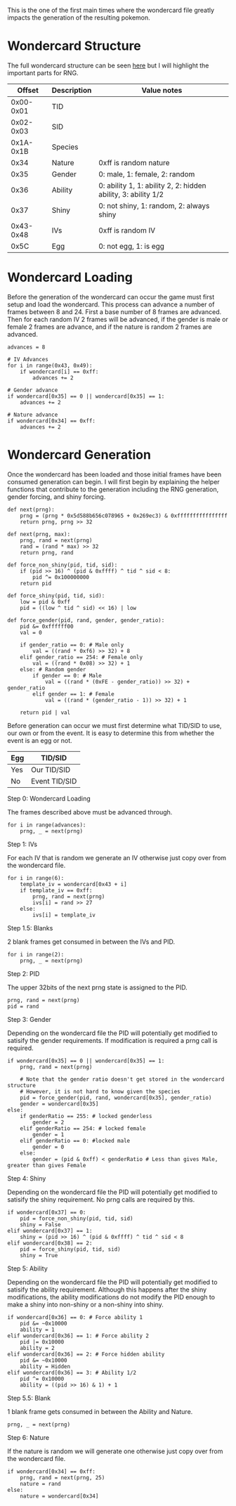 This is the one of the first main times where the wondercard file greatly impacts the generation of the resulting pokemon.

# Wondercard Structure
The full wondercard structure can be seen [here](https://projectpokemon.org/docs/gen-5/5th-generation-wondercard-map-r2/) but I will highlight the important parts for RNG.

| Offset    | Description | Value notes                                                   |
|-----------|-------------|---------------------------------------------------------------|
| 0x00-0x01 | TID         |                                                               |
| 0x02-0x03 | SID         |                                                               |
| 0x1A-0x1B | Species     |                                                               |
| 0x34      | Nature      | 0xff is random nature                                         |
| 0x35      | Gender      | 0: male, 1: female, 2: random                                 |
| 0x36      | Ability     | 0: ability 1, 1: ability 2, 2: hidden ability, 3: ability 1/2 |
| 0x37      | Shiny       | 0: not shiny, 1: random, 2: always shiny                      |
| 0x43-0x48 | IVs         | 0xff is random IV                                             |
| 0x5C      | Egg         | 0: not egg, 1: is egg                                         |

# Wondercard Loading
Before the generation of the wondercard can occur the game must first setup and load the wondercard. This process can advance a number of frames between 8 and 24. First a base number of 8 frames are advanced. Then for each random IV 2 frames will be advanced, if the gender is male or female 2 frames are advance, and if the nature is random 2 frames are advanced.

```
advances = 8

# IV Advances
for i in range(0x43, 0x49):
    if wondercard[i] == 0xff:
        advances += 2

# Gender advance
if wondercard[0x35] == 0 || wondercard[0x35] == 1:
    advances += 2

# Nature advance
if wondercard[0x34] == 0xff:
    advances += 2
```

# Wondercard Generation
Once the wondercard has been loaded and those initial frames have been consumed generation can begin. I will first begin by explaining the helper functions that contribute to the generation including the RNG generation, gender forcing, and shiny forcing.

```
def next(prng):
    prng = (prng * 0x5d588b656c078965 + 0x269ec3) & 0xffffffffffffffff
    return prng, prng >> 32

def next(prng, max):
    prng, rand = next(prng)
    rand = (rand * max) >> 32
    return prng, rand

def force_non_shiny(pid, tid, sid):
    if (pid >> 16) ^ (pid & 0xffff) ^ tid ^ sid < 8:
        pid ^= 0x100000000
    return pid

def force_shiny(pid, tid, sid):
    low = pid & 0xff
    pid = ((low ^ tid ^ sid) << 16) | low

def force_gender(pid, rand, gender, gender_ratio):
    pid &= 0xffffff00
    val = 0

    if gender_ratio == 0: # Male only
        val = ((rand * 0xf6) >> 32) + 8
    elif gender_ratio == 254: # Female only
        val = ((rand * 0x08) >> 32) + 1
    else: # Random gender
        if gender == 0: # Male
            val = ((rand * (0xFE - gender_ratio)) >> 32) + gender_ratio
        elif gender == 1: # Female
            val = ((rand * (gender_ratio - 1)) >> 32) + 1

    return pid | val
```

Before generation can occur we must first determine what TID/SID to use, our own or from the event. It is easy to determine this from whether the event is an egg or not.

| Egg | TID/SID       |
|-----|---------------|
| Yes | Our TID/SID   |
| No  | Event TID/SID |

Step 0: Wondercard Loading

The frames described above must be advanced through.

```
for i in range(advances):
    prng, _ = next(prng)
```

Step 1: IVs

For each IV that is random we generate an IV otherwise just copy over from the wondercard file.

```
for i in range(6):
    template_iv = wondercard[0x43 + i]
    if template_iv == 0xff:
        prng, rand = next(prng)
        ivs[i] = rand >> 27
    else:
        ivs[i] = template_iv
```

Step 1.5: Blanks

2 blank frames get consumed in between the IVs and PID.

```
for i in range(2):
    prng, _ = next(prng)
```

Step 2: PID

The upper 32bits of the next prng state is assigned to the PID.

```
prng, rand = next(prng)
pid = rand
```

Step 3: Gender

Depending on the wondercard file the PID will potentially get modified to satisify the gender requirements. If modification is required a prng call is required.

```
if wondercard[0x35] == 0 || wondercard[0x35] == 1:
    prng, rand = next(prng)

    # Note that the gender ratio doesn't get stored in the wondercard structure
    # However, it is not hard to know given the species
    pid = force_gender(pid, rand, wondercard[0x35], gender_ratio)
    gender = wondercard[0x35]
else:
    if genderRatio == 255: # locked genderless
        gender = 2
    elif genderRatio == 254: # locked female
        gender = 1
    elif genderRatio == 0: #locked male
        gender = 0
    else:
        gender = (pid & 0xff) < genderRatio # Less than gives Male, greater than gives Female
```

Step 4: Shiny

Depending on the wondercard file the PID will potentially get modified to satisify the shiny requirement. No prng calls are required by this.

```
if wondercard[0x37] == 0:
    pid = force_non_shiny(pid, tid, sid)
    shiny = False
elif wondercard[0x37] == 1:
    shiny = (pid >> 16) ^ (pid & 0xffff) ^ tid ^ sid < 8
elif wondercard[0x38] == 2:
    pid = force_shiny(pid, tid, sid)
    shiny = True
```

Step 5: Ability

Depending on the wondercard file the PID will potentially get modified to satisify the ability requirement. Although this happens after the shiny modifications, the ability modifications do not modify the PID enough to make a shiny into non-shiny or a non-shiny into shiny.

```
if wondercard[0x36] == 0: # Force ability 1
    pid &= ~0x10000
    ability = 1
elif wondercard[0x36] == 1: # Force ability 2
    pid |= 0x10000
    ability = 2
elif wondercard[0x36] == 2: # Force hidden ability
    pid &= ~0x10000
    ability = Hidden
elif wondercard[0x36] == 3: # Ability 1/2
    pid ^= 0x10000
    ability = ((pid >> 16) & 1) + 1
```

Step 5.5: Blank

1 blank frame gets consumed in between the Ability and Nature.

```
prng, _ = next(prng)
```

Step 6: Nature

If the nature is random we will generate one otherwise just copy over from the wondercard file.

```
if wondercard[0x34] == 0xff:
    prng, rand = next(prng, 25)
    nature = rand
else:
    nature = wondercard[0x34]
```